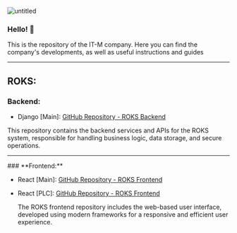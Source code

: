 ![untitled](https://github.com/user-attachments/assets/71bba4c6-8b72-4134-a8a7-3f641917c4a6)

### Hello! 👋 
This is the repository of the IT-M company. 
Here you can find the company's developments, as well as useful instructions and guides

<hr>

## ROKS:
### **Backend:**

  - Django [Main]: [GitHub Repository - ROKS Backend](https://github.com/it-m-digital/backend_Roks)

  This repository contains the backend services and APIs for the ROKS system, responsible for handling business logic, data storage, and secure operations.

<hr>
### **Frontend:**
    
  - React [Main]: [GitHub Repository - ROKS Frontend](https://github.com/it-m-digital/Frontend_roks_client)

  - React [PLC]: [GitHub Repository - ROKS Frontend](https://github.com/it-m-digital/Frontend_roks_client)
    
    The ROKS frontend repository includes the web-based user interface, developed using modern frameworks for a responsive and efficient user experience.



<!--

**Here are some ideas to get you started:**

🙋‍♀️ A short introduction - what is your organization all about?
🌈 Contribution guidelines - how can the community get involved?
👩‍💻 Useful resources - where can the community find your docs? Is there anything else the community should know?
🍿 Fun facts - what does your team eat for breakfast?
🧙 Remember, you can do mighty things with the power of [Markdown](https://docs.github.com/github/writing-on-github/getting-started-with-writing-and-formatting-on-github/basic-writing-and-formatting-syntax)
-->
